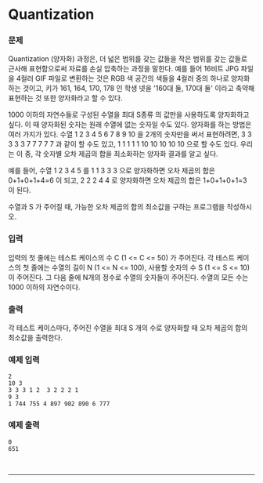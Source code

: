 # Quantization

### 문제
Quantization (양자화) 과정은, 더 넓은 범위를 갖는 값들을 작은 범위를 갖는 값들로 근사해 표현함으로써 자료를 손실 압축하는 과정을 말한다. 예를 들어 16비트 JPG 파일을 4컬러 GIF 파일로 변환하는 것은 RGB 색 공간의 색들을 4컬러 중의 하나로 양자화하는 것이고, 키가 161, 164, 170, 178 인 학생 넷을 '160대 둘, 170대 둘' 이라고 축약해 표현하는 것 또한 양자화라고 할 수 있다.

1000 이하의 자연수들로 구성된 수열을 최대 S종류 의 값만을 사용하도록 양자화하고 싶다. 이 때 양자화된 숫자는 원래 수열에 없는 숫자일 수도 있다. 양자화를 하는 방법은 여러 가지가 있다. 수열 1 2 3 4 5 6 7 8 9 10 을 2개의 숫자만을 써서 표현하려면, 3 3 3 3 3 7 7 7 7 7 과 같이 할 수도 있고, 1 1 1 1 1 10 10 10 10 10 으로 할 수도 있다. 우리는 이 중, 각 숫자별 오차 제곱의 합을 최소화하는 양자화 결과를 알고 싶다.

예를 들어, 수열 1 2 3 4 5 를 1 1 3 3 3 으로 양자화하면 오차 제곱의 합은 0+1+0+1+4=6 이 되고, 2 2 2 4 4 로 양자화하면 오차 제곱의 합은 1+0+1+0+1=3 이 된다.

수열과 S 가 주어질 때, 가능한 오차 제곱의 합의 최소값을 구하는 프로그램을 작성하시오.

### 입력
입력의 첫 줄에는 테스트 케이스의 수 C (1 <= C <= 50) 가 주어진다. 각 테스트 케이스의 첫 줄에는 수열의 길이 N (1 <= N <= 100), 사용할 숫자의 수 S (1 <= S <= 10) 이 주어진다. 그 다음 줄에 N개의 정수로 수열의 숫자들이 주어진다. 수열의 모든 수는 1000 이하의 자연수이다.

### 출력
각 테스트 케이스마다, 주어진 수열을 최대 S 개의 수로 양자화할 때 오차 제곱의 합의 최소값을 출력한다.

### 예제 입력
```
2
10 3
3 3 3 1 2  3 2 2 2 1
9 3
1 744 755 4 897 902 890 6 777
```

### 예제 출력
```
0
651
```

<br>

---

<br>